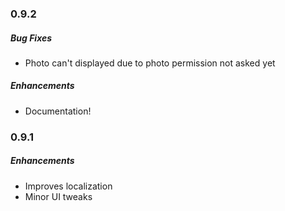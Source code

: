 ### 0.9.2
##### Bug Fixes
- Photo can't displayed due to photo permission not asked yet

##### Enhancements
- Documentation!


### 0.9.1
##### Enhancements
- Improves localization
- Minor UI tweaks
